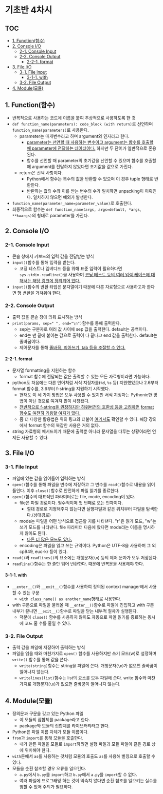 # 기초반 4차시

## TOC

- [1. Function(함수)](#1-function함수)
- [2. Console I/O](#2-console-io)
  - [2-1. Console Input](#2-1-console-input)
  - [2-2. Console Output](#2-2-console-output)
    - [2-2-1. format](#2-2-1-format)
- [3. File I/O](#3-file-io)
  - [3-1. File Input](#3-1-file-input)
    - [3-1-1. with](#3-1-1-with)
  - [3-2. File Output](#3-2-file-output)
- [4. Module(모듈)](#4-module모듈)

## 1. Function(함수)

- 반복적으로 사용하는 코드에 이름을 붙여 추상적으로 사용하도록 한 것
- `def function_name(parameters): code_block (with return)`로 선언하며 `function_name(parameters)`로 사용한다.
  - parameter는 매개변수라고 하며 argument와 인자라고 한다.
    - [parameter는 선언할 때 사용하는 변수이고 argument는 함수를 호출할 때 parameter에 전달하는 데이터이다.](https://stackoverflow.com/questions/156767/whats-the-difference-between-an-argument-and-a-parameter) 하지만 두 단어가 일반적으로 혼용된다.
    - 함수를 선언할 때 parameter의 초기값을 선언할 수 있으며 함수를 호출할 때 argument를 전달하지 않았다면 초기값을 값으로 가진다.
  - return은 선택 사항이다.
    - Python에서 함수는 복수의 값을 반환할 수 있으며 이 경우 tuple 형태로 반환한다.
    - 반환하는 값의 수와 이를 받는 변수의 수가 일치하면 unpacking이 이뤄진다. 일치하지 않으면 예외가 발생한다.
- `function_name(parameter_name=parameter_value)`로 호출한다.
- 최종적으로 함수는 `def function_name(args, args=default, *args, **kwargs)`의 형태로 parameter를 가진다.

## 2. Console I/O

### 2-1. Console Input

- 콘솔 창에서 키보드의 입력 값을 전달받는 방식
- `input()`함수를 통해 입력을 받는다.
  - 코딩 테스트나 임베디드 등을 위해 표준 입력이 필요하다면 `sys.stdin.readline()`을 사용하며 [코딩 테스트 등의 여러 입력 케이스에 대해서는 해당 링크에 정리되어 있다.](https://velog.io/@yeseolee/Python-%ED%8C%8C%EC%9D%B4%EC%8D%AC-%EC%9E%85%EB%A0%A5-%EC%A0%95%EB%A6%ACsys.stdin.readline)
- `input()`함수의 반환 타입은 문자열이기 때문에 다른 자료형으로 사용하고자 한다면 형 변환을 거쳐줘야 한다.

### 2-2. Console Output

- 출력 값을 콘솔 창에 띄워 표시하는 방식
- `print(params, sep=" ", end="\n")`함수를 통해 출력한다.
  - sep는 구분자로 여러 값 사이에 sep 값을 출력한다. default는 공백이다.
  - end는 맨 끝에 붙이는 값으로 출력이 다 끝나고 end 값을 출력한다. default는 줄바꿈이다.
  - 제어문자를 통해 [줄바꿈, 띄어쓰기, tab 등을 조절할 수 있다.](https://en.wikipedia.org/wiki/Control_character#In_ASCII)

#### 2-2-1. format

- 문자열 formatting을 지원하는 함수
  - format 함수에 전달되는 값은 출력할 수 있는 모든 자료형이라면 가능하다.
- python도 처음에는 다른 언어처럼 서식 지정자를(`%d`, `%s` 등) 지원했었으나 2.6부터 format 함수를, 3.6부터 f-string을 지원하기 시작했다.
  - 현재도 이 세 가지 방법은 모두 사용할 수 있지만 서식 지정자는 Pythonic한 방법이 아닌 것으로 여겨져 많이 사장됐다.
  - [전반적으로 f-string을 권장하지만 하위버전의 호환성 등을 고려하면](https://stackoverflow.com/questions/5082452/string-formatting-vs-format-vs-f-string-literal) [format 함수도 여전히 기용할 여지가 많다.](https://velog.io/@keywookim/%ED%8C%8C%EC%9D%B4%EC%8D%AC-f-string-formatting%EC%9D%80-%EB%AC%B4%EC%A0%81%EC%9D%BC%EA%B9%8C)
  - 좀 더 다양한 활용법은 위의 링크와 더불어 [여기서도](https://dojang.io/mod/page/view.php?id=2300) 확인할 수 있다. 해당 강의에서 format 함수의 복잡한 사용은 거의 없다.
- string 자료형의 메서드이기 때문에 출력뿐 아니라 문자열을 다루는 상황이라면 언제든 사용할 수 있다.

## 3. File I/O

### 3-1. File Input

- 파일에 있는 값을 읽어들여 입력하는 방식
- `open()`함수를 통해 파일을 변수에 저장하고 그 변수를 `read()`함수로 내용을 읽어들인다. 이후 `close()`함수로 안전하게 파일 읽기를 종료한다.
- `open()`함수의 대표적인 파라미터로는 file, mode, encoding이 있다.
  - file은 파일 경로이다. 필수적이며 첫 번째로 오는 인자이다.
    - 절대 경로로 지정해주지 않는다면 실행파일과 같은 위치부터 파일을 탐색한다.(상대경로)
  - mode는 파일을 어떤 방식으로 접근할 지를 나타낸다. "r"은 읽기 모드, "w"는 쓰기 모드를 나타낸다. file 파라미터 다음에 왔다면 mode라는 이름을 명시하지 않아도 된다.
    - [다른 더 많은 모드도 있다.](https://dojang.io/mod/page/view.php?id=2327)
  - encoding은 파일을 읽고 쓰는 규약이다. Python은 UTF-8을 사용하며 그 외 cp949, euc-kr 등이 있다.
- `read()`와 `readlines()`의 요소에는 개행문자(`\n`) 등의 제어 문자가 모두 저장된다.
- `readline()`함수는 한 줄만 읽어 반환한다. 때문에 반복문을 사용해야 한다.

#### 3-1-1. with

- `__enter__()`와 `__exit__()`함수를 사용하여 정의된 context manager에서 사용할 수 있는 구문
  - `with class_name() as another_name`형태로 사용한다.
- with 구문으로 파일을 불러올 때 `__enter__()`함수로 파일에 진입하고 with 구문 내부가 끝나면 `__exit__()`함수로 파일을 닫는 내부적 절차가 실행된다.
  - 덕분에 `close()` 함수를 사용하지 않아도 자동으로 파일 읽기를 종료하는 동시에 코드 줄 수를 줄일 수 있다.

### 3-2. File Output

- 출력 값을 파일에 저장하여 출력하는 방식
- 파일을 읽을 때와 마찬가지로 `open()` 함수를 사용하지만 쓰기 모드(w)로 설정하며 `write()` 함수를 통해 값을 쓴다.
  - `write(string)`함수는 string을 파일에 쓴다. 개행문자(`\n`)가 없으면 줄바꿈이 일어나지 않는다.
  - `writelines(list)`함수는 list의 요소를 모두 파일에 쓴다. write 함수와 마찬가지로 개행문자(`\n`)가 없으면 줄바꿈이 일어나지 않는다.

## 4. Module(모듈)

- 정의문과 구문을 갖고 있는 Python 파일
  - 이 모듈의 집합체를 package라고 한다.
  - package와 모듈의 집합체를 라이브러리라고 한다.
- Python은 파일 이름 자체가 모듈 이름이다.
- `from`과 `import`를 통해 모듈을 호출한다.
  - 내가 만든 파일을 모듈로 `import`하려면 실행 파일과 모듈 파일이 같은 경로 상에 위치해야 한다.
- `with`문에서 `as`를 사용하는 것처럼 모듈의 호출도 `as`를 사용해 별칭으로 호출할 수 있다.
- 모듈을 순환 참조할 경우 오류를 일으킨다.
  - `a.py`에서 `b.py`를 `import`하고 `b.py`에서 `a.py`를 `import`할 수 없다.
  - 여러 파일에 프로그래밍 하는 것이 익숙치 않다면 순환 참조를 일으키는 실수를 범할 수 있어 주의가 필요하다.
